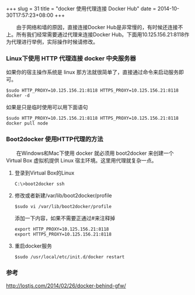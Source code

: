+++
slug = 31
title = "docker 使用代理连接 Docker Hub"
date = 2014-10-30T17:57:23+08:00
+++

&emsp;&emsp;由于网络和墙的原因，直接连接Docker Hub是非常慢的，有时候还连接不上。所有我们经常需要通过代理来连接Docker Hub。下面用10.125.156.21:8118作为代理进行举例，实际操作时候请修改。

### Linux下使用 HTTP 代理连接 docker 中央服务器
如果你的宿主操作系统是 linux 那方法就很简单了，直接通过命令来启动服务即可。
```
$sudo HTTP_PROXY=10.125.156.21:8118 HTTPS_PROXY=10.125.156.21:8118 docker -d
```
如果是只是临时使用可以用下面语句
```
$sudo HTTP_PROXY=10.125.156.21:8118 HTTPS_PROXY=10.125.156.21:8118 docker pull node
```

### Boot2docker 使用HTTP代理的方法
&emsp;&emsp;在Windows和Mac下使用 docker 就必须用 boot2docker 来创建一个 Virtual Box 虚拟机提供 Linux 宿主环境。这里用代理就复杂一点。
1. 登录到Virtual Box的Linux
	```
	C:\>boot2docker ssh
	```  
1. 修改或者新建/var/lib/boot2docker/profile
	```
	$sudo vi /var/lib/boot2docker/profile
	```  
	添加一下内容，如果不需要正通过#来注释掉
	```
	export HTTP_PROXY=10.125.156.21:8118
	export HTTPS_PROXY=10.125.156.21:8118
	```  
1. 重启docker服务
	```
	$sudo /usr/local/etc/init.d/docker restart
	```  

### 参考
http://lostjs.com/2014/02/26/docker-behind-gfw/
